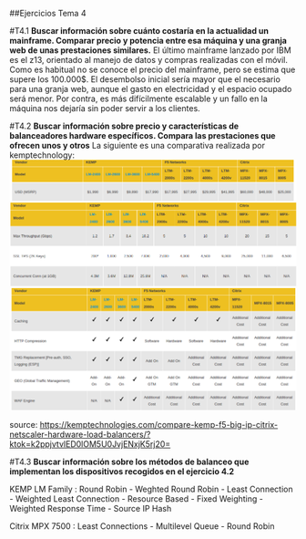 ##Ejercicios Tema 4

#T4.1
**Buscar información sobre cuánto costaría en la actualidad un mainframe. Comparar precio y potencia entre esa máquina y una granja web de unas prestaciones similares.**
El último mainframe lanzado por IBM es el z13, orientado al manejo de datos y compras realizadas con el móvil. Como es habitual no se conoce el precio del mainframe, pero se estima que supere los 100.000$. El desembolso inicial sería mayor que el necesario para una granja web, aunque el gasto en electricidad y el espacio ocupado será menor. Por contra, es más difícilmente escalable y un fallo en la máquina nos dejaría sin poder servir a los clientes.

#T4.2
**Buscar información sobre precio y características de balanceadores hardware específicos. Compara las prestaciones que ofrecen unos y otros**
La siguiente es una comparativa realizada por kemptechnology:
![imagen](https://github.com/ninnyg/SWAP2016/blob/master/trabajos_de_clase/c1.png)
![imagen](https://github.com/ninnyg/SWAP2016/blob/master/trabajos_de_clase/c2.png)
![imagen](https://github.com/ninnyg/SWAP2016/blob/master/trabajos_de_clase/c3.png)

source: https://kemptechnologies.com/compare-kemp-f5-big-ip-citrix-netscaler-hardware-load-balancers/?ktok=k2ppjvtvlED0lOM5U0JvjENxjK5rj20=

#T4.3
**Buscar información sobre los métodos de balanceo que implementan los dispositivos recogidos en el ejercicio 4.2**

KEMP LM Family : Round Robin - Weghted Round Robin - Least Connection - Weighted Least Connection - Resource Based - Fixed Weighting - Weighted Response Time - Source IP Hash

Citrix MPX 7500 : Least Connections - Multilevel Queue - Round Robin